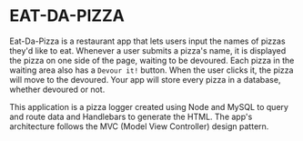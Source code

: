 # EAT-DA-PIZZA

Eat-Da-Pizza is a restaurant app that lets users input the names of pizzas they'd like to eat. Whenever a user submits a pizza's name, it is displayed the pizza on one side of the page, waiting to be devoured. Each pizza in the waiting area also has a `Devour it!` button. When the user clicks it, the pizza will move to the devoured. Your app will store every pizza in a database, whether devoured or not.

This application is a pizza logger created using Node and MySQL to query and route data and Handlebars to generate the HTML. The app's architecture follows the MVC (Model View Controller) design pattern.
